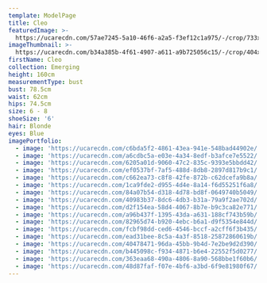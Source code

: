```yaml
---
template: ModelPage
title: Cleo
featuredImage: >-
  https://ucarecdn.com/57ae7245-5a10-46f6-a2a5-f3ef12c1a975/-/crop/733x412/0,121/-/preview/
imageThumbnail: >-
  https://ucarecdn.com/b34a385b-4f61-4907-a611-a9b725056c15/-/crop/404x546/155,102/-/preview/
firstName: Cleo
collection: Emerging
height: 160cm
measurementType: bust
bust: 78.5cm
waist: 62cm
hips: 74.5cm
size: 6 - 8
shoeSize: '6'
hair: Blonde
eyes: Blue
imagePortfolio:
  - image: 'https://ucarecdn.com/c6bda5f2-4861-43ea-941e-548bad44902e/'
  - image: 'https://ucarecdn.com/a6cdbc5a-e03e-4a34-8edf-b3afce7e5522/'
  - image: 'https://ucarecdn.com/6205a01d-9060-47c2-835c-9393e5bbdd42/'
  - image: 'https://ucarecdn.com/ef0537bf-7af5-488d-8db8-2897d817b9c1/'
  - image: 'https://ucarecdn.com/c662ea73-c8f8-42fe-872b-c62dcefa9b8a/'
  - image: 'https://ucarecdn.com/1ca9fde2-d955-4d4e-8a14-f6d55251f6a8/'
  - image: 'https://ucarecdn.com/84a07b54-d318-4d78-bd8f-0649740b5049/'
  - image: 'https://ucarecdn.com/40983b37-8dc6-4db3-b31a-79a9f2ae702d/'
  - image: 'https://ucarecdn.com/d2f154ea-58d4-4067-8b7e-b9c3ca82e771/'
  - image: 'https://ucarecdn.com/a96b437f-1395-43da-a631-188cf743b59b/'
  - image: 'https://ucarecdn.com/82965d74-b920-4ebc-b6a1-d9f5354e844d/'
  - image: 'https://ucarecdn.com/fcbf98dd-ced6-4546-bccf-a2cff6f3b435/'
  - image: 'https://ucarecdn.com/ead31bee-8c5a-4a3f-8518-25872860619b/'
  - image: 'https://ucarecdn.com/40478471-96da-45bb-9b4d-7e2be9d2d390/'
  - image: 'https://ucarecdn.com/b445098c-f934-4871-b6e4-22552f5d0277/'
  - image: 'https://ucarecdn.com/363eaa68-490a-4806-8a90-568bbe1f60b6/'
  - image: 'https://ucarecdn.com/48d87faf-f07e-4bf6-a3bd-6f9e81980f67/'
---
```


